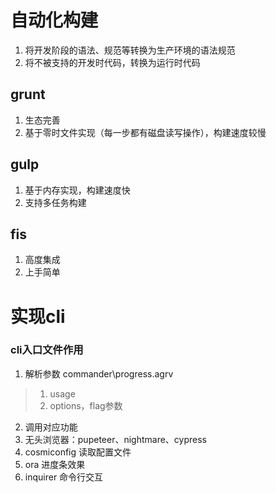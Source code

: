 <!--
 * @Author       : ganbowen
 * @Date         : 2021-09-15 14:12:42
 * @LastEditors  : ganbowen
 * @LastEditTime : 2021-09-22 22:58:10
 * @Descripttion : 自动化构建
-->
# 自动化构建
1. 将开发阶段的语法、规范等转换为生产环境的语法规范
2. 将不被支持的开发时代码，转换为运行时代码

## grunt
1. 生态完善
2. 基于零时文件实现（每一步都有磁盘读写操作），构建速度较慢

## gulp
1. 基于内存实现，构建速度快
2. 支持多任务构建

## fis
1. 高度集成
2. 上手简单

# 实现cli
### cli入口文件作用
1. 解析参数 commander\progress.agrv
> 1. usage
> 2. options，flag参数
2. 调用对应功能
3. 无头浏览器：pupeteer、nightmare、cypress
4. cosmiconfig 读取配置文件
5. ora 进度条效果 
6. inquirer 命令行交互